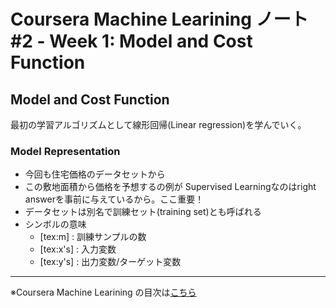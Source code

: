 Coursera Machine Learining ノート #2 - Week 1: Model and Cost Function
========================================================

Model and Cost Function
--------------------------------------------------------
最初の学習アルゴリズムとして線形回帰(Linear regression)を学んでいく。

### Model Representation
- 今回も住宅価格のデータセットから
- この敷地面積から価格を予想するの例が
  Supervised Learningなのはright answerを事前に与えているから。ここ重要！
- データセットは別名で訓練セット(training set)とも呼ばれる
- シンボルの意味
    + [tex:m] : 訓練サンプルの数
	+ [tex:x's] : 入力変数
	+ [tex:y's] : 出力変数/ターゲット変数


--------------------------------------------------------

※Coursera Machine Learining の目次は[こちら](/entry/coursera-ml/index)


<script type="text/x-mathjax-config">
  MathJax.Hub.Config({ tex2jax: { inlineMath: [['$','$'], ["\\(","\\)"]] } });
</script>
<script type="text/javascript"
  src="http://cdn.mathjax.org/mathjax/latest/MathJax.js?config=TeX-AMS_HTML">
</script>
<meta http-equiv="X-UA-Compatible" CONTENT="IE=EmulateIE7" />
